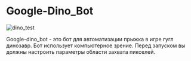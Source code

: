 # Google-Dino_Bot

![dino_test](https://user-images.githubusercontent.com/64311703/87701407-75dab000-c787-11ea-8ce4-dd83ad1ffc09.jpg)

Google-dino_bot - это бот для автоматизации прыжка в игре гугл динозавр. Бот использует компьютерное зрение. 
Перед запуском вы должны настроить параметры области захвата пикселей.
